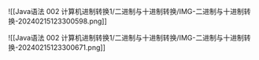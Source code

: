 ![[Java语法 002 计算机进制转换1/二进制与十进制转换/IMG-二进制与十进制转换-20240215123300598.png]]

![[Java语法 002 计算机进制转换1/二进制与十进制转换/IMG-二进制与十进制转换-20240215123300671.png]]